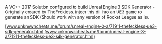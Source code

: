 A VC++ 2017 Solution configured to build Unreal Engine 3 SDK Generator - Originally created by TheFeckless. Inject this dll into an UE3 game to generate an SDK (Should work with any version of Rocket League as is).

[www.unknowncheats.me/forum/unreal-engine-3-a/71911-thefeckless-ue3-sdk-generator.html](www.unknowncheats.me/forum/unreal-engine-3-a/71911-thefeckless-ue3-sdk-generator.html)
